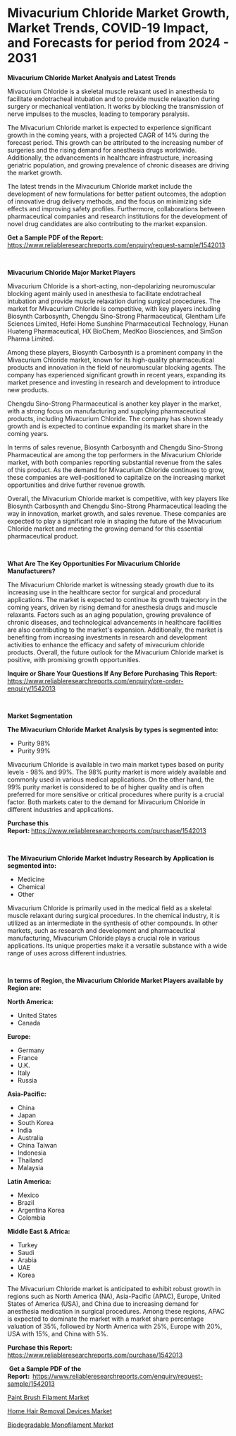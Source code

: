 <p><h1>Mivacurium Chloride Market Growth, Market Trends, COVID-19 Impact, and Forecasts for period from 2024 - 2031</h1></p><p><strong>Mivacurium Chloride Market Analysis and Latest Trends</strong></p>
<p><p>Mivacurium Chloride is a skeletal muscle relaxant used in anesthesia to facilitate endotracheal intubation and to provide muscle relaxation during surgery or mechanical ventilation. It works by blocking the transmission of nerve impulses to the muscles, leading to temporary paralysis.</p><p>The Mivacurium Chloride market is expected to experience significant growth in the coming years, with a projected CAGR of 14% during the forecast period. This growth can be attributed to the increasing number of surgeries and the rising demand for anesthesia drugs worldwide. Additionally, the advancements in healthcare infrastructure, increasing geriatric population, and growing prevalence of chronic diseases are driving the market growth.</p><p>The latest trends in the Mivacurium Chloride market include the development of new formulations for better patient outcomes, the adoption of innovative drug delivery methods, and the focus on minimizing side effects and improving safety profiles. Furthermore, collaborations between pharmaceutical companies and research institutions for the development of novel drug candidates are also contributing to the market expansion.</p></p>
<p><strong>Get a Sample PDF of the Report:&nbsp;</strong> <a href="https://www.reliableresearchreports.com/enquiry/request-sample/1542013">https://www.reliableresearchreports.com/enquiry/request-sample/1542013</a></p>
<p>&nbsp;</p>
<p><strong>Mivacurium Chloride Major Market Players</strong></p>
<p><p>Mivacurium Chloride is a short-acting, non-depolarizing neuromuscular blocking agent mainly used in anesthesia to facilitate endotracheal intubation and provide muscle relaxation during surgical procedures. The market for Mivacurium Chloride is competitive, with key players including Biosynth Carbosynth, Chengdu Sino-Strong Pharmaceutical, Glentham Life Sciences Limited, Hefei Home Sunshine Pharmaceutical Technology, Hunan Huateng Pharmaceutical, HX BioChem, MedKoo Biosciences, and SimSon Pharma Limited.</p><p>Among these players, Biosynth Carbosynth is a prominent company in the Mivacurium Chloride market, known for its high-quality pharmaceutical products and innovation in the field of neuromuscular blocking agents. The company has experienced significant growth in recent years, expanding its market presence and investing in research and development to introduce new products.</p><p>Chengdu Sino-Strong Pharmaceutical is another key player in the market, with a strong focus on manufacturing and supplying pharmaceutical products, including Mivacurium Chloride. The company has shown steady growth and is expected to continue expanding its market share in the coming years.</p><p>In terms of sales revenue, Biosynth Carbosynth and Chengdu Sino-Strong Pharmaceutical are among the top performers in the Mivacurium Chloride market, with both companies reporting substantial revenue from the sales of this product. As the demand for Mivacurium Chloride continues to grow, these companies are well-positioned to capitalize on the increasing market opportunities and drive further revenue growth.</p><p>Overall, the Mivacurium Chloride market is competitive, with key players like Biosynth Carbosynth and Chengdu Sino-Strong Pharmaceutical leading the way in innovation, market growth, and sales revenue. These companies are expected to play a significant role in shaping the future of the Mivacurium Chloride market and meeting the growing demand for this essential pharmaceutical product.</p></p>
<p>&nbsp;</p>
<p><strong>What Are The Key Opportunities For Mivacurium Chloride Manufacturers?</strong></p>
<p><p>The Mivacurium Chloride market is witnessing steady growth due to its increasing use in the healthcare sector for surgical and procedural applications. The market is expected to continue its growth trajectory in the coming years, driven by rising demand for anesthesia drugs and muscle relaxants. Factors such as an aging population, growing prevalence of chronic diseases, and technological advancements in healthcare facilities are also contributing to the market's expansion. Additionally, the market is benefiting from increasing investments in research and development activities to enhance the efficacy and safety of mivacurium chloride products. Overall, the future outlook for the Mivacurium Chloride market is positive, with promising growth opportunities.</p></p>
<p><strong>Inquire or Share Your Questions If Any Before Purchasing This Report:</strong> <a href="https://www.reliableresearchreports.com/enquiry/pre-order-enquiry/1542013">https://www.reliableresearchreports.com/enquiry/pre-order-enquiry/1542013</a></p>
<p>&nbsp;</p>
<p><strong>Market Segmentation</strong></p>
<p><strong>The Mivacurium Chloride Market Analysis by types is segmented into:</strong></p>
<p><ul><li>Purity 98%</li><li>Purity 99%</li></ul></p>
<p><p>Mivacurium Chloride is available in two main market types based on purity levels - 98% and 99%. The 98% purity market is more widely available and commonly used in various medical applications. On the other hand, the 99% purity market is considered to be of higher quality and is often preferred for more sensitive or critical procedures where purity is a crucial factor. Both markets cater to the demand for Mivacurium Chloride in different industries and applications.</p></p>
<p><strong>Purchase this Report:&nbsp;</strong><a href="https://www.reliableresearchreports.com/purchase/1542013">https://www.reliableresearchreports.com/purchase/1542013</a></p>
<p>&nbsp;</p>
<p><strong>The Mivacurium Chloride Market Industry Research by Application is segmented into:</strong></p>
<p><ul><li>Medicine</li><li>Chemical</li><li>Other</li></ul></p>
<p><p>Mivacurium Chloride is primarily used in the medical field as a skeletal muscle relaxant during surgical procedures. In the chemical industry, it is utilized as an intermediate in the synthesis of other compounds. In other markets, such as research and development and pharmaceutical manufacturing, Mivacurium Chloride plays a crucial role in various applications. Its unique properties make it a versatile substance with a wide range of uses across different industries.</p></p>
<p>&nbsp;</p>
<p><strong>In terms of Region, the Mivacurium Chloride Market Players available by Region are:</strong></p>
<p>
    <p> <strong> North America: </strong>
        <ul>
            <li>United States</li>
            <li>Canada</li>
        </ul>
        </p> 
    <p> <strong> Europe: </strong>
        <ul>
            <li>Germany</li>
            <li>France</li>
            <li>U.K.</li>
            <li>Italy</li>
            <li>Russia</li>
        </ul>
        </p> 
    <p> <strong> Asia-Pacific: </strong>
        <ul>
            <li>China</li>
            <li>Japan</li>
            <li>South Korea</li>
            <li>India</li>
            <li>Australia</li>
            <li>China Taiwan</li>
            <li>Indonesia</li>
            <li>Thailand</li>
            <li>Malaysia</li>
        </ul>
        </p> 
    <p> <strong> Latin America: </strong>
        <ul>
            <li>Mexico</li>
            <li>Brazil</li>
            <li>Argentina Korea</li>
            <li>Colombia</li>
        </ul>
        </p> 
    <p> <strong> Middle East & Africa: </strong>
        <ul>
            <li>Turkey</li>
            <li>Saudi</li>
            <li>Arabia</li>
            <li>UAE</li>
            <li>Korea</li>
        </ul>
    </p>
    </p>
<p><p>The Mivacurium Chloride market is anticipated to exhibit robust growth in regions such as North America (NA), Asia-Pacific (APAC), Europe, United States of America (USA), and China due to increasing demand for anesthesia medication in surgical procedures. Among these regions, APAC is expected to dominate the market with a market share percentage valuation of 35%, followed by North America with 25%, Europe with 20%, USA with 15%, and China with 5%.</p></p>
<p><strong>Purchase this Report: </strong><a href="https://www.reliableresearchreports.com/purchase/1542013">https://www.reliableresearchreports.com/purchase/1542013</a></p>
<p>&nbsp;<strong>Get a Sample PDF of the Report:&nbsp;&nbsp;</strong><a href="https://www.reliableresearchreports.com/enquiry/request-sample/1542013">https://www.reliableresearchreports.com/enquiry/request-sample/1542013</a></p>
<p><strong></strong></p>
<p><p><a href="https://github.com/timeliteaut/Market-Research-Report-List-1/blob/main/paint-brush-filament-market.md">Paint Brush Filament Market</a></p><p><a href="https://iodized-pantydraco-05c.notion.site/Home-Hair-Removal-Devices-Market-Research-Report-The-Key-To-Successful-Business-Strategy-Forecasted-3109257aea1d42b3b822afdad6574fd7">Home Hair Removal Devices Market</a></p><p><a href="https://github.com/seekum/Market-Research-Report-List-1/blob/main/biodegradable-monofilament-market.md">Biodegradable Monofilament Market</a></p></p>
